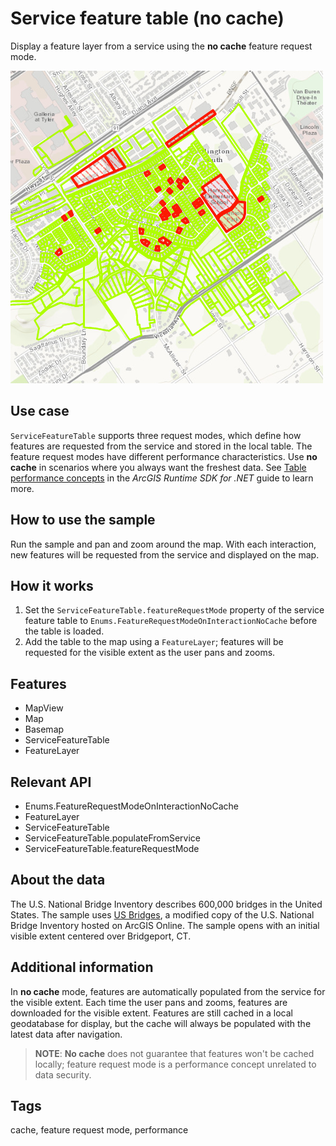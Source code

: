# Service feature table (no cache)

Display a feature layer from a service using the **no cache** feature request mode.

![](screenshot.png)

## Use case

`ServiceFeatureTable` supports three request modes, which define how features are requested from the service and stored in the local table. The feature request modes have different performance characteristics. Use **no cache** in scenarios where you always want the freshest data. See [Table performance concepts](https://developers.arcgis.com/net/latest/wpf/guide/layers.htm#ESRI_SECTION1_40F10593308A4718971C9A8F5FB9EC7D) in the *ArcGIS Runtime SDK for .NET* guide to learn more.

## How to use the sample

Run the sample and pan and zoom around the map. With each interaction, new features will be requested from the service and displayed on the map.

## How it works

1. Set the `ServiceFeatureTable.featureRequestMode` property of the service feature table to `Enums.FeatureRequestModeOnInteractionNoCache` before the table is loaded.
2. Add the table to the map using a `FeatureLayer`; features will be requested for the visible extent as the user pans and zooms.

## Features
- MapView
- Map
- Basemap
- ServiceFeatureTable
- FeatureLayer

## Relevant API

* Enums.FeatureRequestModeOnInteractionNoCache
* FeatureLayer
* ServiceFeatureTable
* ServiceFeatureTable.populateFromService
* ServiceFeatureTable.featureRequestMode

## About the data

The U.S. National Bridge Inventory describes 600,000 bridges in the United States. The sample uses [US Bridges](https://arcgisruntime.maps.arcgis.com/home/item.html?id=250b103a722c4e1ea71e562eac61be1b), a modified copy of the U.S. National Bridge Inventory hosted on ArcGIS Online. The sample opens with an initial visible extent centered over Bridgeport, CT.

## Additional information

In **no cache** mode, features are automatically populated from the service for the visible extent. Each time the user pans and zooms, features are downloaded for the visible extent. Features are still cached in a local geodatabase for display, but the cache will always be populated with the latest data after navigation.

> **NOTE**: **No cache** does not guarantee that features won't be cached locally; feature request mode is a performance concept unrelated to data security.

## Tags

cache, feature request mode, performance
